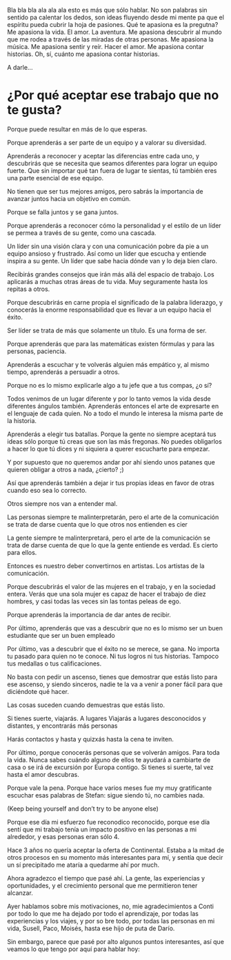 Bla bla bla ala ala ala esto es más que sólo hablar. No son palabras sin sentido pa calentar los dedos, son ideas fluyendo desde mi mente pa que el espíritu pueda cubrir la hoja de pasiones. Qué te apasiona es la pregutna? Me apasiona la vida. El amor. La aventura. Me apasiona descubrir al mundo que me rodea a través de las miradas de otras personas. Me apasiona la música. Me apasiona sentir y reír. Hacer el amor. Me apasiona contar historias. Oh, sí, cuánto me apasiona contar historias.

A darle...


<!-- Ser un equipo -->
<!-- Liderazgo -->
<!-- Paciencia y comunicación -->
<!-- Mujeres (escribir más) -->
<!-- Give, don’t ask -->
<!-- Amigos -->
<!-- Remate -->

# ¿Por qué aceptar ese trabajo que no te gusta?

Porque puede resultar en más de lo que esperas.

<!-- Ser un equipo -->

Porque aprenderás a ser parte de un equipo y a valorar su diversidad.

Aprenderás a reconocer y aceptar las diferencias entre cada uno, y descubrirás que se necesita que seamos diferentes para lograr un equipo fuerte. Que sin importar qué tan fuera de lugar te sientas, tú también eres una parte esencial de ese equipo.

No tienen que ser tus mejores amigos, pero sabrás la importancia de avanzar juntos hacia un objetivo en común.

Porque se falla juntos y se gana juntos.

<!-- Liderazgo -->

Porque aprenderás a reconocer cómo la personalidad y el estilo de un líder se permea a través de su gente, como una cascada.

Un líder sin una visión clara y con una comunicación pobre da pie a un equipo ansioso y frustrado. Así como un líder que escucha y entiende inspira a su gente. Un líder que sabe hacia dónde van y lo deja bien claro.

Recibirás grandes consejos que irán más allá del espacio de trabajo. Los aplicarás a muchas otras áreas de tu vida. Muy seguramente hasta los repitas a otros.

Porque descubrirás en carne propia el significado de la palabra liderazgo, y conocerás la enorme responsabilidad que es llevar a un equipo hacia el éxito.

Ser líder se trata de más que solamente un título. Es una forma de ser.

<!-- Paciencia y comunicación -->

Porque aprenderás que para las matemáticas existen fórmulas y para las personas, paciencia.

Aprenderás a escuchar y te volverás alguien más empático y, al mismo tiempo, aprenderás a persuadir a otros.

Porque no es lo mismo explicarle algo a tu jefe que a tus compas, ¿o sí?

Todos venimos de un lugar diferente y por lo tanto vemos la vida desde diferentes ángulos también. Aprenderás entonces el arte de expresarte en el lenguaje de cada quien. No a todo el mundo le interesa la misma parte de la historia.

Aprenderás a elegir tus batallas. Porque la gente no siempre aceptará tus ideas sólo porque tú creas que son las más fregonas. No puedes obligarlos a hacer lo que tú dices y ni siquiera a querer escucharte para empezar.

Y por supuesto que no queremos andar por ahí siendo unos patanes que quieren obligar a otros a nada, ¿cierto? ;)

Así que aprenderás también a dejar ir tus propias ideas en favor de otras cuando eso sea lo correcto.

Otros siempre nos van a entender mal.

Las personas siempre te malinterpretarán, pero el arte de la comunicación se trata de darse cuenta que lo que otros nos entienden es cier

La gente siempre te malinterpretará, pero el arte de la comunicación se trata de darse cuenta de que lo que la gente entiende es verdad. Es cierto para ellos.

Entonces es nuestro deber convertirnos en artistas. Los artistas de la comunicación.

<!-- Cause you'll learn the art of communication.

You will become a better listener and a more empathetic person, and at the same time you'll become better at persuading others.

It ain't never gonna be the same explaining something to your manager than to your peers.

People come from different backgrounds and perspectives, and so you will come to master the art of expressing in different ways to different persons. Not everybody is always interested in the same part of the story.

You'll learn to pick your battles.

Cause people will not always buy into your ideas only because you think they're great. You can't force them to do as you say nor even listen to you to begin with. And of course we don't want to go around being jerks trying to force anyone, right? ;)

You'll learn to let go of your own ideas in favor of others when it's the right thing to do.

People will always misunderstand you, but the art of communication is all about the realization that what people understand is true. It is true for them.

It is then our duty to become artists. The artists of communication. -->

<!-- Mujeres (escribir más) -->

Porque descubrirás el valor de las mujeres en el trabajo, y en la sociedad entera. Verás que una sola mujer es capaz de hacer el trabajo de diez hombres, y casi todas las veces sin las tontas peleas de ego.

<!-- Give, don’t ask -->

Porque aprenderás la importancia de dar antes de recibir.

Por último, aprenderás que vas a descubrir que no es lo mismo ser un buen estudiante que ser un buen empleado

Por último, vas a descubrir que el éxito no se merece, se gana. No importa tu pasado para quien no te conoce. Ni tus logros ni tus historias. Tampoco tus medallas o tus calificaciones.

No basta con pedir un ascenso, tienes que demostrar que estás listo para ese ascenso, y siendo sinceros, nadie te la va a venir a poner fácil para que diciéndote qué hacer.

Las cosas suceden cuando demuestras que estás listo.

<!-- Amigos -->

Si tienes suerte, viajarás. A lugares Viajarás a lugares desconocidos y distantes, y encontrarás más personas

Harás contactos y hasta y quizxás hasta la cena te inviten.

Por último, porque conocerás personas que se volverán amigos. Para toda la vida. Nunca sabes cuándo alguno de ellos te ayudará a cambiarte de casa o se irá de excursión por Europa contigo. Si tienes si suerte, tal vez hasta el amor descubras.

<!-- Remate -->

Porque vale la pena. Porque hace varios meses fue my muy gratificante escuchar esas palabras de Stefan: sigue siendo tú, no cambies nada.

(Keep being yourself and don’t try to be anyone else)

Porque ese día mi esfuerzo fue reconodico reconocido, porque ese día sentí que mi trabajo tenía un impacto positivo en las personas a mi alrededor, y esas personas eran sólo 4.

Hace 3 años no quería aceptar la oferta de Continental. Estaba a la mitad de otros procesos en su momento más interesantes para mí, y sentía que decir un sí precipitado me ataría a quedarme ahí por much.

Ahora agradezco el tiempo que pasé ahí. La gente, las experiencias y oportunidades, y el crecimiento personal que me permitieron tener alcanzar.

Ayer hablamos sobre mis motivaciones, no, mie agradecimientos a Conti por todo lo que me ha dejado por todo el aprendizaje, por todas las experiencias y los viajes, y por so bre todo, por todas las personas en mi vida, Susell, Paco, Moisés, hasta ese hijo de puta de Darío.

Sin embargo, parece que pasé por alto algunos puntos interesantes, así que veamos lo que tengo por aquí para hablar hoy:
